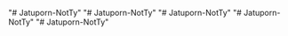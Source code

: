 "# Jatuporn-NotTy" 
"# Jatuporn-NotTy" 
"# Jatuporn-NotTy" 
"# Jatuporn-NotTy" 
"# Jatuporn-NotTy" 
